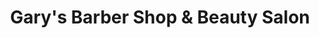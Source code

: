 ---
title: "Gary's Barber Shop & Beauty Salon"
url: /linton/garys-barber-shop-and-beauty-salon/
shop: hairdresser
---